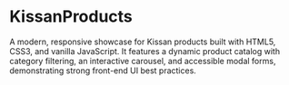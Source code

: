 # KissanProducts
A modern, responsive showcase for Kissan products built with HTML5, CSS3, and vanilla JavaScript. It features a dynamic product catalog with category filtering, an interactive carousel, and accessible modal forms, demonstrating strong front-end UI best practices.
